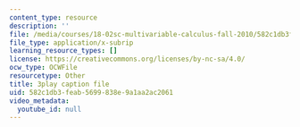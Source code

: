 ```yaml
---
content_type: resource
description: ''
file: /media/courses/18-02sc-multivariable-calculus-fall-2010/582c1db3feab5699838e9a1aa2ac2061_jUrPIbJWpOA.vtt
file_type: application/x-subrip
learning_resource_types: []
license: https://creativecommons.org/licenses/by-nc-sa/4.0/
ocw_type: OCWFile
resourcetype: Other
title: 3play caption file
uid: 582c1db3-feab-5699-838e-9a1aa2ac2061
video_metadata:
  youtube_id: null
---
```

